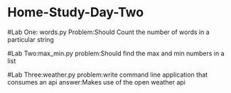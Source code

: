 # Home-Study-Day-Two

#Lab One: words.py
Problem:Should Count the number of words in a particular string

#Lab Two:max_min.py
problem:Should find the max and min numbers in a list

#Lab Three:weather.py
problem:write command line application that consumes an api
answer:Makes use of the open weather api
